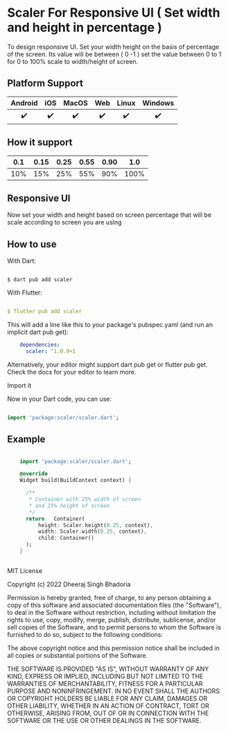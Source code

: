 # Scaler For Responsive UI  ( Set width and height in percentage  )

To design responsive UI. Set your width height on the basis of percentage of the screen. Its value will be between ( 0 -1 ) set the value between 0 to 1 for 0 to 100% scale to width/height of screen.

## Platform Support

| Android | iOS | MacOS | Web | Linux | Windows |
| :-----: | :-: | :---: | :-: | :---: | :-----: |
|   ✔️    | ✔️  |  ✔️   | ✔️  |  ✔️   |   ✔️    |

## How it support

| 0.1 | 0.15 | 0.25 | 0.55 | 0.90 | 1.0 |
| :-----: | :-: | :---: | :-: | :---: | :-----: |
|   10%️    | 15%️  |  25%️   | 55%️  |  90%️   |   100%️    |


## Responsive UI

Now set your width and height based on screen percentage that will be scale according to screen you are using 

## How to use 

With Dart:

```

$ dart pub add scaler

```

With Flutter:

```yaml

$ flutter pub add scaler

```

This will add a line like this to your package's pubspec.yaml (and run an implicit dart pub get):

```yaml
    dependencies:
      scaler: ^1.0.9+1
```

Alternatively, your editor might support dart pub get or flutter pub get. Check the docs for your editor to learn more.

Import it

Now in your Dart code, you can use:

```dart

import 'package:scaler/scaler.dart';

```

## Example

```dart

    import 'package:scaler/scaler.dart';

    @override
    Widget build(BuildContext context) {

      /**
       * Container with 25% width of screen 
       * and 25% height of screen
       */
      return   Container(
          height: Scaler.height(0.25, context),
          width: Scaler.width(0.25, context),
          child: Container()
      );
    }
  

```

MIT License

Copyright (c) 2022 Dheeraj Singh Bhadoria

Permission is hereby granted, free of charge, to any person obtaining a copy
of this software and associated documentation files (the "Software"), to deal
in the Software without restriction, including without limitation the rights
to use, copy, modify, merge, publish, distribute, sublicense, and/or sell
copies of the Software, and to permit persons to whom the Software is
furnished to do so, subject to the following conditions:

The above copyright notice and this permission notice shall be included in all
copies or substantial portions of the Software.

THE SOFTWARE IS PROVIDED "AS IS", WITHOUT WARRANTY OF ANY KIND, EXPRESS OR
IMPLIED, INCLUDING BUT NOT LIMITED TO THE WARRANTIES OF MERCHANTABILITY,
FITNESS FOR A PARTICULAR PURPOSE AND NONINFRINGEMENT. IN NO EVENT SHALL THE
AUTHORS OR COPYRIGHT HOLDERS BE LIABLE FOR ANY CLAIM, DAMAGES OR OTHER
LIABILITY, WHETHER IN AN ACTION OF CONTRACT, TORT OR OTHERWISE, ARISING FROM,
OUT OF OR IN CONNECTION WITH THE SOFTWARE OR THE USE OR OTHER DEALINGS IN THE
SOFTWARE.